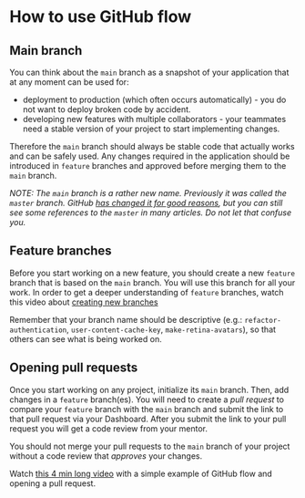 # How to use GitHub flow

## Main branch

You can think about the `main` branch as a snapshot of your application that at any moment can be used for:
- deployment to production (which often occurs automatically) - you do not want to deploy broken code by accident.
- developing new features with multiple collaborators - your teammates need a stable version of your project to start implementing changes.

Therefore the `main` branch should always be stable code that actually works and can be safely used. Any changes required in the application should be introduced in `feature` branches and approved before merging them to the `main` branch.

*NOTE: The `main` branch is a rather new name. Previously it was called the `master` branch. GitHub [has changed it for good reasons](https://www.techrepublic.com/article/github-to-replace-master-with-main-starting-in-october-what-developers-need-to-know/), but you can still see some references to the `master` in many articles. Do not let that confuse you.*

## Feature branches

Before you start working on a new feature, you should create a new `feature` branch that is based on the `main` branch. You will use this branch for all your work.
In order to get a deeper understanding of `feature` branches, watch this video about [creating new branches](https://www.youtube.com/watch?v=QV0kVNvkMxc)

Remember that your branch name should be descriptive (e.g.: `refactor-authentication`, `user-content-cache-key`, `make-retina-avatars`), so that others can see what is being worked on.

## Opening pull requests

Once you start working on any project, initialize its `main` branch. Then, add changes in a `feature` branch(es).
You will need to create a *pull request* to compare your `feature` branch with the `main` branch and submit the link to that pull request via your Dashboard.
After you submit the link to your pull request you will get a code review from your mentor. 

You should not merge your pull requests to the `main` branch of your project without a code review that *approves* your changes.

Watch [this 4 min long video](https://www.youtube.com/watch?v=PrIY8sYwe90) with a simple example of GitHub flow and opening a pull request.
